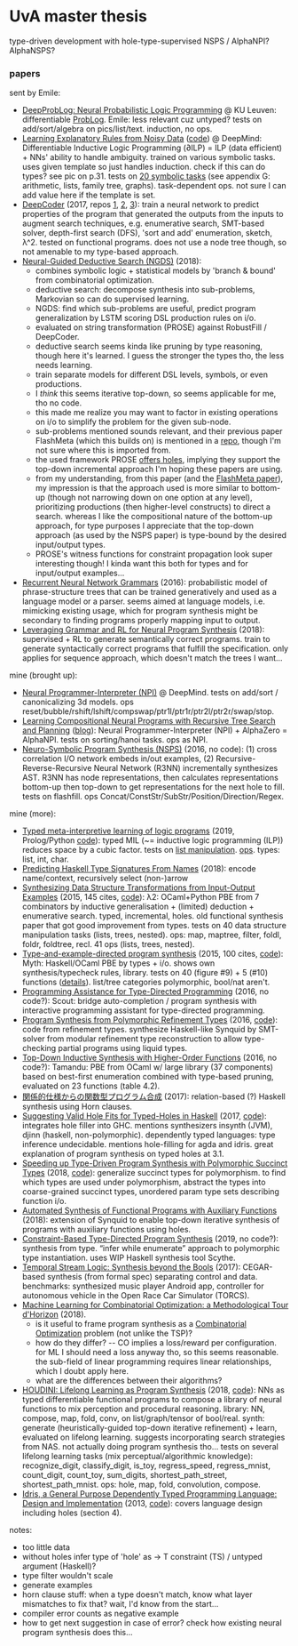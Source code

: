 # UvA master thesis

type-driven development with hole-type-supervised NSPS / AlphaNPI? AlphaNSPS?

### papers

sent by Emile:
- [DeepProbLog: Neural Probabilistic Logic Programming](https://arxiv.org/pdf/1805.10872.pdf) @ KU Leuven: differentiable [ProbLog](https://dtai.cs.kuleuven.be/problog/). Emile: less relevant cuz untyped? tests on add/sort/algebra on pics/list/text. induction, no ops.
- [Learning Explanatory Rules from Noisy Data](https://arxiv.org/pdf/1711.04574.pdf) ([code](https://github.com/ai-systems/DILP-Core)) @ DeepMind: Differentiable Inductive Logic Programming (∂ILP) = ILP (data efficient) + NNs' ability to handle ambiguity. trained on various symbolic tasks. uses given template so just handles induction. check if this can do types? see pic on p.31. tests on [20 symbolic tasks](https://arxiv.org/pdf/1711.04574.pdf#page=27) (see appendix G: arithmetic, lists, family tree, graphs). task-dependent ops. not sure I can add value here if the template is set.
- [DeepCoder](https://www.microsoft.com/en-us/research/publication/deepcoder-learning-write-programs/) (2017, repos [1](https://github.com/HiroakiMikami/deep-coder), [2](https://github.com/dkamm/deepcoder), [3](https://github.com/amitz25/PCCoder)): train a neural network to predict properties of the program that generated the outputs from the inputs to augment search techniques, e.g. enumerative search, SMT-based solver, depth-first search (DFS), 'sort and add' enumeration, sketch, λ^2. tested on functional programs. does not use a node tree though, so not amenable to my type-based approach.
- [Neural-Guided Deductive Search (NGDS)](https://www.microsoft.com/en-us/research/blog/neural-guided-deductive-search-best-worlds-approach-program-synthesis/) (2018):
    - combines symbolic logic + statistical models by 'branch & bound' from combinatorial optimization.
    - deductive search: decompose synthesis into sub-problems, Markovian so can do supervised learning.
    - NGDS: find which sub-problems are useful, predict program generalization by LSTM scoring DSL production rules on i/o.
    - evaluated on string transformation (PROSE) against RobustFill / DeepCoder.
    - deductive search seems kinda like pruning by type reasoning, though here it's learned. I guess the stronger the types tho, the less needs learning.
    - train separate models for different DSL levels, symbols, or even productions.
    - I *think* this seems iterative top-down, so seems applicable for me, tho no code.
    - this made me realize you may want to factor in existing operations on i/o to simplify the problem for the given sub-node.
    - sub-problems mentioned sounds relevant, and their previous paper FlashMeta (which this builds on) is mentioned in a [repo](https://github.com/reudismam/Refazer/blob/58f68f2c3f93e148a50f2eb09879a7bbe7fd6e3a/ProgramSynthesis/ProseFunctions/RelativePositioning/RightWitnessFunction.cs), though I'm not sure where this is imported from.
    - the used framework PROSE [offers holes](https://microsoft.github.io/prose/documentation/prose/usage/), implying they support the top-down incremental approach I'm hoping these papers are using.
    - from my understanding, from this paper (and the [FlashMeta paper](https://www.microsoft.com/en-us/research/wp-content/uploads/2016/12/oopsla15-pbe.pdf)), my impression is that the approach used is more similar to bottom-up (though not narrowing down on one option at any level), prioritizing productions (then higher-level constructs) to direct a search. whereas I like the compositional nature of the bottom-up approach, for type purposes I appreciate that the top-down approach (as used by the NSPS paper) is type-bound by the desired input/output types.
    - PROSE's witness functions for constraint propagation look super interesting though! I kinda want this both for types and for input/output examples...
- [Recurrent Neural Network Grammars](https://arxiv.org/abs/1602.07776) (2016): probabilistic model of phrase-structure trees that can be trained generatively and used as a language model or a parser. seems aimed at language models, i.e. mimicking existing usage, which for program synthesis might be secondary to finding programs properly mapping input to output.
- [Leveraging Grammar and RL for Neural Program Synthesis](https://arxiv.org/abs/1805.04276) (2018): supervised + RL to generate semantically correct programs. train to generate syntactically correct programs that fulfill the specification. only applies for sequence approach, which doesn't match the trees I want...

mine (brought up):
- [Neural Programmer-Interpreter (NPI)](https://arxiv.org/abs/1511.06279) @ DeepMind. tests on add/sort / canonicalizing 3d models. ops reset/bubble/rshift/lshift/compswap/ptr1l/ptr1r/ptr2l/ptr2r/swap/stop.
- [Learning Compositional Neural Programs with Recursive Tree Search and Planning](https://arxiv.org/pdf/1905.12941.pdf) ([blog](https://www.instadeep.com/research-article/towards-compositionality-in-deep-reinforcement-learning/)): Neural Programmer-Interpreter (NPI) + AlphaZero = AlphaNPI. tests on sorting/hanoi tasks. ops as NPI.
- [Neuro-Symbolic Program Synthesis (NSPS)](https://arxiv.org/pdf/1611.01855.pdf) (2016, no code): (1) cross correlation I/O network embeds in/out examples, (2) Recursive-Reverse-Recursive Neural Network (R3NN) incrementally synthesizes AST. R3NN has node representations, then calculates representations bottom-up then top-down to get representations for the next hole to fill. tests on flashfill. ops Concat/ConstStr/SubStr/Position/Direction/Regex.

mine (more):
- [Typed meta-interpretive learning of logic programs](https://www.researchgate.net/profile/Andrew_Cropper/publication/331100541_Typed_meta-interpretive_learning_of_logic_programs/links/5c65c7bd299bf1d14cc75a39/Typed-meta-interpretive-learning-of-logic-programs.pdf) (2019, Prolog/Python [code](https://github.com/rolfmorel/jelia19-typedmil)): typed MIL (~= inductive logic programming (ILP)) reduces space by a cubic factor. tests on [list manipulation](https://github.com/rolfmorel/jelia19-typedmil/tree/master/experiments/03-evaluation). [ops](https://github.com/rolfmorel/jelia19-typedmil/blob/master/experiments/03-evaluation/nestedincr/gen_test_prolog.py#L43-L67). types: list<T>, int, char.
- [Predicting Haskell Type Signatures From Names](https://people.cs.uchicago.edu/~rchugh/static/theses/bowen-wang-thesis.pdf) (2018): encode name/context, recursively select (non-)arrow
- [Synthesizing Data Structure Transformations from Input-Output Examples](https://www.cs.utexas.edu/~isil/pldi15b.pdf) (2015, 145 cites, [code](https://github.com/jfeser/L2)): λ2: OCaml+Python PBE from 7 combinators by inductive generalisation + (limited) deduction + enumerative search. typed, incremental, holes. old functional synthesis paper that got good improvement from types. tests on 40 data structure manipulation tasks (lists, trees, nested). ops: map, maptree, filter, foldl, foldr, foldtree, recl. 41 ops (lists, trees, nested).
- [Type-and-example-directed program synthesis](https://dl.acm.org/citation.cfm?id=2738007) (2015, 100 cites, [code](https://github.com/psosera/thesis/blob/master/code/LambdaTermsCounts.hs)): Myth: Haskell/OCaml PBE by types + i/o. shows own synthesis/typecheck rules, library. tests on 40 (figure #9) + 5 (#10) functions ([details](https://github.com/psosera/thesis/blob/master/content/benchmark-suite.tex)). list/tree categories polymorphic, bool/nat aren't.
- [Programming Assistance for Type-Directed Programming](https://www.cs.grinnell.edu/~osera/publications/osera-tyde-2016.pdf) (2016, no code?): Scout: bridge auto-completion / program synthesis with interactive programming assistant for type-directed programming.
- [Program Synthesis from Polymorphic Refinement Types](https://dl.acm.org/citation.cfm?id=2908093) (2016, [code](https://bitbucket.org/nadiapolikarpova/synquid)): code from refinement types. synthesize Haskell-like Synquid by SMT-solver from modular refinement type reconstruction to allow type-checking partial programs using liquid types.
- [Top-Down Inductive Synthesis with Higher-Order Functions](https://www.research-collection.ethz.ch/bitstream/handle/20.500.11850/155821/eth-49631-01.pdf) (2016, no code?): Tamandu: PBE from OCaml w/ large library (37 components) based on best-first enumeration combined with type-based pruning, evaluated on 23 functions (table 4.2).
- [関係的仕様からの関数型プログラム合成](http://jssst.or.jp/files/user/taikai/2017/PPL/ppl3-1.pdf) (2017): relation-based (?) Haskell synthesis using Horn clauses.
- [Suggesting Valid Hole Fits for Typed-Holes in Haskell](https://www.mpg.is/papers/gissurarson2018suggesting-msc.pdf) (2017, [code](https://github.com/Tritlo/ExampleHolePlugin)): integrates hole filler into GHC. mentions synthesizers insynth (JVM), djinn (haskell, non-polymorphic). dependently typed languages: type inference undecidable. mentions hole-filling for agda and idris. great explanation of program synthesis on typed holes at 3.1.
- [Speeding up Type-Driven Program Synthesis with Polymorphic Succinct Types](https://icfp18.sigplan.org/getImage/orig/icfp18src-zheng-guo.pdf) (2018, [code](https://github.com/aaronguo1996/Synquid)): generalize succinct types for polymorphism. to find which types are used under polymorphism, abstract the types into coarse-grained succinct types, unordered param type sets describing function i/o.
- [Automated Synthesis of Functional Programs with Auxiliary Functions](https://www-kb.is.s.u-tokyo.ac.jp/~koba/papers/aplas18-long.pdf) (2018): extension of Synquid to enable top-down iterative synthesis of programs with auxiliary functions using holes.
- [Constraint-Based Type-Directed Program Synthesis](https://arxiv.org/pdf/1907.03105.pdf) (2019, no code?): synthesis from type. “infer while enumerate” approach to polymorphic type instantiation. uses WIP Haskell synthesis tool Scythe.
- [Temporal Stream Logic: Synthesis beyond the Bools](https://arxiv.org/pdf/1712.00246.pdf) (2017): CEGAR-based synthesis (from formal spec) separating control and data. benchmarks: synthesized music player Android app, controller for autonomous vehicle in the Open Race Car Simulator (TORCS).
- [Machine Learning for Combinatorial Optimization: a Methodological Tour d'Horizon](https://arxiv.org/abs/1811.06128) (2018).
    - is it useful to frame program synthesis as a [Combinatorial Optimization](https://paperswithcode.com/task/combinatorial-optimization) problem (not unlike the TSP)?
    - how do they differ? -- CO implies a loss/reward per configuration. for ML I should need a loss anyway tho, so this seems reasonable. the sub-field of linear programming requires linear relationships, which I doubt apply here.
    - what are the differences between their algorithms?
- [HOUDINI: Lifelong Learning as Program Synthesis](https://arxiv.org/pdf/1804.00218.pdf) (2018, [code](https://github.com/capergroup/houdini)): NNs as typed differentiable functional programs to compose a library of neural functions to mix perception and procedural reasoning. library: NN, compose, map, fold, conv, on list/graph/tensor of bool/real. synth: generate (heuristically-guided top-down iterative refinement) + learn, evaluated on lifelong learning. suggests incorporating search strategies from NAS. not actually doing program synthesis tho... tests on several lifelong learning tasks (mix perceptual/algorithmic knowledge): recognize_digit, classify_digit, is_toy, regress_speed, regress_mnist, count_digit, count_toy, sum_digits, shortest_path_street, shortest_path_mnist. ops: hole, map, fold, convolution, compose.
- [Idris, a General Purpose Dependently Typed Programming Language: Design and Implementation](https://eb.host.cs.st-andrews.ac.uk/drafts/impldtp.pdf) (2013, [code](https://github.com/idris-lang/Idris-dev)): covers language design including holes (section 4).

notes:
- too little data
- without holes infer type of 'hole' as <T> -> T constraint (TS) / untyped argument (Haskell)?
- type filter wouldn't scale
- generate examples
- horn clause stuff: when a type doesn't match, know what layer mismatches to fix that? wait, I'd know from the start...
- compiler error counts as negative example
- how to get next suggestion in case of error? check how existing neural program synthesis does this...
